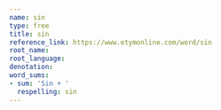 ```yaml
---
name: sin
type: free
title: sin
reference_link: https://www.etymonline.com/word/sin
root_name: 
root_language: 
denotation: 
word_sums:
- sum: 'Sin + '
  respelling: sin
---
```

